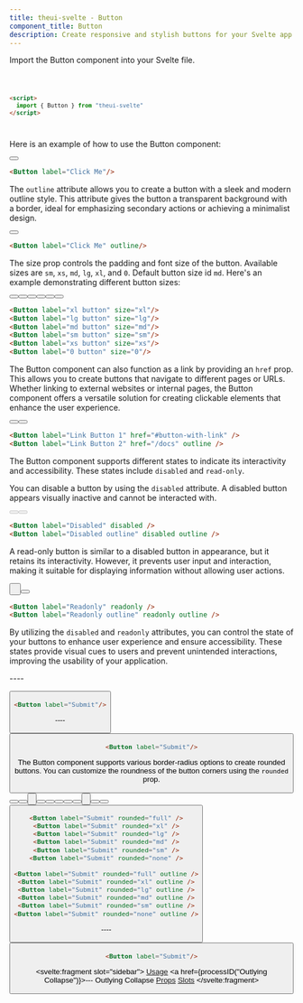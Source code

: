 ```yaml
---
title: theui-svelte - Button
component_title: Button
description: Create responsive and stylish buttons for your Svelte app with TheUI-Svelte's Button component, fully customizable with TailwindCSS.
---
```


<script lang="ts">
  import type { PageData } from "./$types";
  import DocContainer from "$lib/ui/doc/Container.svelte";
  import Head from "$lib/ui/doc/Head.svelte";
  import Block from "$lib/ui/doc/Block.svelte";
  import Code from "$lib/ui/doc/Code.svelte";
  import DataTable from "$lib/ui/doc/DataTable.svelte";
  import Example from "$lib/ui/doc/Example.svelte";
  import { Button } from "theui-svelte";
  import { processID } from "$lib";

  export let data: PageData;
</script>

<DocContainer>
  <Head title="Button" text="The Button component provides a versatile and customizable button for various use cases. It supports different sizes, styles, and types, and can be used as a regular button or a link." />
  <Block title="Setup">
    <p class="not-prose mb-4">Import the Button component into your Svelte file.</p>
<Code title="Import">

```html
<script>
  import { Button } from "theui-svelte"
</script>
```
</Code>
  </Block>

  <Block title="Usage">
    <Example title="Basic Example">
      <p class="not-prose mb-2">Here is an example of how to use the Button component:</p>
      <svelte:fragment slot="example">
        <div class="text-center">
          <Button label="Click Me"/>
        </div>
      </svelte:fragment>
<div slot="code">

```html
<Button label="Click Me"/>
```
</div>
    </Example>
  </Block>

  <Block title="Outline Button">
    <Example title="Basic Example">
      <p class="not-prose mb-4">The <code>outline</code> attribute allows you to create a button with a sleek and modern outline style. This attribute gives the button a transparent background with a border, ideal for emphasizing secondary actions or achieving a minimalist design.</p>
      <svelte:fragment slot="example">
        <div class="text-center">
          <Button label="Click Me" outline/>
        </div>
      </svelte:fragment>
<div slot="code">

```html
<Button label="Click Me" outline/>
```
</div>
    </Example>
  </Block>

  <Block title="Button Size">
    <Example title="Basic Example">
      <p class="not-prose mb-4">The size prop controls the padding and font size of the button. Available sizes are <code>sm</code>, <code>xs</code>, <code>md</code>, <code>lg</code>, <code>xl</code>, and <code>0</code>. Default button size id <code>md</code>. Here's an example demonstrating different button sizes:</p>
      <svelte:fragment slot="example">
        <div class="text-center">
          <Button label="xl button" size="xl"/>
          <Button label="lg button" size="lg"/>
          <Button label="md button" size="md"/>
          <Button label="sm button" size="sm"/>
          <Button label="xs button" size="xs"/>
          <Button label="0 button" size="0"/>
        </div>
      </svelte:fragment>
<div slot="code">

```html
<Button label="xl button" size="xl"/>
<Button label="lg button" size="lg"/>
<Button label="md button" size="md"/>
<Button label="sm button" size="sm"/>
<Button label="xs button" size="xs"/>
<Button label="0 button" size="0"/>
```
</div>
    </Example>
  </Block>

  <Block title="Button With Link">
      <p class="not-prose">The Button component can also function as a link by providing an <code>href</code> prop. This allows you to create buttons that navigate to different pages or URLs. Whether linking to external websites or internal pages, the Button component offers a versatile solution for creating clickable elements that enhance the user experience.</p>
    <Example title="Basic Example">
      <svelte:fragment slot="example">
        <div class="text-center">
          <Button label="Link Button 1" href="#button-with-link" />
          <Button label="Link Button 2" outline href="/docs" />
        </div>
      </svelte:fragment>
<div slot="code">

```html
<Button label="Link Button 1" href="#button-with-link" />
<Button label="Link Button 2" href="/docs" outline />
```
</div>
    </Example>
  </Block>

  <Block title="Button Disabled">
    <p class="not-prose mb-2">The Button component supports different states to indicate its interactivity and accessibility. These states include <code>disabled</code> and <code>read-only</code>.</p>
    <Example title="Disabled Button">
      <p class="not-prose mb-2">You can disable a button by using the <code>disabled</code> attribute. A disabled button appears visually inactive and cannot be interacted with.</p>
      <svelte:fragment slot="example">
        <div class="text-center">
          <Button label="Disabled" disabled />
          <Button label="Disabled outline" disabled outline />
        </div>
      </svelte:fragment>
<div slot="code">

```html
<Button label="Disabled" disabled />
<Button label="Disabled outline" disabled outline />
```
</div>
    </Example>
    <Example title="Read-only Button">
      <p class="not-prose mb-2">A read-only button is similar to a disabled button in appearance, but it retains its interactivity. However, it prevents user input and interaction, making it suitable for displaying information without allowing user actions.</p>
      <svelte:fragment slot="example">
        <div class="text-center">
          <Button label="Readonly" readonly />&nbsp;
          <Button label="Readonly outline" readonly outline />
        </div>
      </svelte:fragment>
<div slot="code">

```html
<Button label="Readonly" readonly />
<Button label="Readonly outline" readonly outline />
```
</div>
    </Example>
      <p class="not-prose">By utilizing the <code>disabled</code> and <code>readonly</code> attributes, you can control the state of your buttons to enhance user experience and ensure accessibility. These states provide visual cues to users and prevent unintended interactions, improving the usability of your application.</p>
  </Block>

  <Block title="Icon Button">
    <Example title="Basic Example">
      <p class="not-prose mb-2">----</p>
      <svelte:fragment slot="example">
        <Button label="Submit"/>
      </svelte:fragment>
<div slot="code">

```html
<Button label="Submit"/>
```
</div>
    </Example>
  </Block>

  <Block title="Button With Custom Component">
    <Example title="Basic Example">
      <p class="not-prose mb-2">----</p>
      <svelte:fragment slot="example">
        <Button label="Submit"/>
      </svelte:fragment>
<div slot="code">

```html
<Button label="Submit"/>
```
</div>
    </Example>
  </Block>

  <Block title="Rounded Corners">
    <Example title="Basic Example">
      <p class="not-prose mb-4">The Button component supports various border-radius options to create rounded buttons. You can customize the roundness of the button corners using the <code>rounded</code> prop.</p>
      <svelte:fragment slot="example">
        <div class="flex gap-2 mb-4 justify-center">
          <Button label="Submit" rounded="full" />
          <Button label="Submit" rounded="xl" />
          <Button label="Submit" rounded="lg" /><br>
          <Button label="Submit" rounded="md" />
          <Button label="Submit" rounded="sm" />
          <Button label="Submit" rounded="none" />
        </div>
        <div class="flex gap-2 mb-4 justify-center">
          <Button label="Submit" rounded="full" outline />
          <Button label="Submit" rounded="xl" outline />
          <Button label="Submit" rounded="lg" outline /><br>
          <Button label="Submit" rounded="md" outline />
          <Button label="Submit" rounded="sm" outline />
          <Button label="Submit" rounded="none" outline />
        </div>
      </svelte:fragment>
<div slot="code">

```html
<Button label="Submit" rounded="full" />
<Button label="Submit" rounded="xl" />
<Button label="Submit" rounded="lg" />
<Button label="Submit" rounded="md" />
<Button label="Submit" rounded="sm" />
<Button label="Submit" rounded="none" />

<Button label="Submit" rounded="full" outline />
<Button label="Submit" rounded="xl" outline />
<Button label="Submit" rounded="lg" outline />
<Button label="Submit" rounded="md" outline />
<Button label="Submit" rounded="sm" outline />
<Button label="Submit" rounded="none" outline />
```
</div>
    </Example>
  </Block>

  <Block title="Shadow">
    <Example title="Basic Example">
      <p class="not-prose mb-2">----</p>
      <svelte:fragment slot="example">
        <Button label="Submit"/>
      </svelte:fragment>
<div slot="code">

```html
<Button label="Submit"/>
```
</div>
    </Example>
  </Block>

  <Block title="Props">
    <DataTable data={data.component.props} hideText={true} mb=8 />
    <DataTable data={data.component.dynamicProps} type="slots" title="Dynamic Props" hideText={true} />
  </Block>
  <Block title="Slots">
    <DataTable data={data.component.slots} type="slots"/>
  </Block>

  <svelte:fragment slot="sidebar">
    <a href="#usage">Usage</a>
    <a href={processID("Outlying Collapse")}>--- Outlying Collapse</a>
    <a href="#props">Props</a>
    <a href="#slots">Slots</a>
  </svelte:fragment>

</DocContainer>